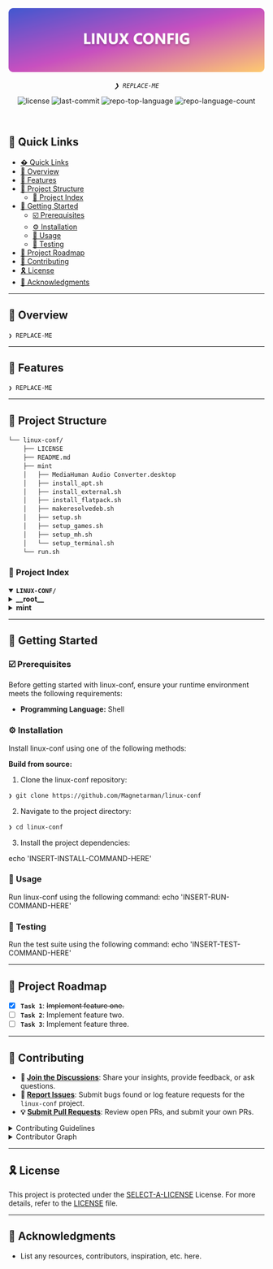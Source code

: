 <p align="center">
	<img src="https://raw.githubusercontent.com/Magnetarman/linux-conf/refs/heads/Readme-Rework/Banner.png" alt="linx-conf-banner" width="800">
</p>
<p align="center">
	<em><code>❯ REPLACE-ME</code></em>
</p>
<p align="center">
	<img src="https://img.shields.io/github/license/Magnetarman/linux-conf?style=default&logo=opensourceinitiative&logoColor=white&color=0080ff" alt="license">
	<img src="https://img.shields.io/github/last-commit/Magnetarman/linux-conf?style=default&logo=git&logoColor=white&color=0080ff" alt="last-commit">
	<img src="https://img.shields.io/github/languages/top/Magnetarman/linux-conf?style=default&color=0080ff" alt="repo-top-language">
	<img src="https://img.shields.io/github/languages/count/Magnetarman/linux-conf?style=default&color=0080ff" alt="repo-language-count">
</p>
<p align="center"><!-- default option, no dependency badges. -->
</p>
<p align="center">
	<!-- default option, no dependency badges. -->
</p>
<br>

## 🔗 Quick Links

- [� Quick Links](#-quick-links)
- [📍 Overview](#-overview)
- [👾 Features](#-features)
- [📁 Project Structure](#-project-structure)
  - [📂 Project Index](#-project-index)
- [🚀 Getting Started](#-getting-started)
  - [☑️ Prerequisites](#️-prerequisites)
  - [⚙️ Installation](#️-installation)
  - [🤖 Usage](#-usage)
  - [🧪 Testing](#-testing)
- [📌 Project Roadmap](#-project-roadmap)
- [🔰 Contributing](#-contributing)
- [🎗 License](#-license)
- [🙌 Acknowledgments](#-acknowledgments)

---

## 📍 Overview

<code>❯ REPLACE-ME</code>

---

## 👾 Features

<code>❯ REPLACE-ME</code>

---

## 📁 Project Structure

```sh
└── linux-conf/
    ├── LICENSE
    ├── README.md
    ├── mint
    │   ├── MediaHuman Audio Converter.desktop
    │   ├── install_apt.sh
    │   ├── install_external.sh
    │   ├── install_flatpack.sh
    │   ├── makeresolvedeb.sh
    │   ├── setup.sh
    │   ├── setup_games.sh
    │   ├── setup_mh.sh
    │   └── setup_terminal.sh
    └── run.sh
```

### 📂 Project Index

<details open>
	<summary><b><code>LINUX-CONF/</code></b></summary>
	<details> <!-- __root__ Submodule -->
		<summary><b>__root__</b></summary>
		<blockquote>
			<table>
			<tr>
				<td><b><a href='https://github.com/Magnetarman/linux-conf/blob/master/run.sh'>run.sh</a></b></td>
				<td><code>❯ REPLACE-ME</code></td>
			</tr>
			</table>
		</blockquote>
	</details>
	<details> <!-- mint Submodule -->
		<summary><b>mint</b></summary>
		<blockquote>
			<table>
			<tr>
				<td><b><a href='https://github.com/Magnetarman/linux-conf/blob/master/mint/install_apt.sh'>install_apt.sh</a></b></td>
				<td><code>❯ REPLACE-ME</code></td>
			</tr>
			<tr>
				<td><b><a href='https://github.com/Magnetarman/linux-conf/blob/master/mint/install_flatpack.sh'>install_flatpack.sh</a></b></td>
				<td><code>❯ REPLACE-ME</code></td>
			</tr>
			<tr>
				<td><b><a href='https://github.com/Magnetarman/linux-conf/blob/master/mint/makeresolvedeb.sh'>makeresolvedeb.sh</a></b></td>
				<td><code>❯ REPLACE-ME</code></td>
			</tr>
			<tr>
				<td><b><a href='https://github.com/Magnetarman/linux-conf/blob/master/mint/setup_mh.sh'>setup_mh.sh</a></b></td>
				<td><code>❯ REPLACE-ME</code></td>
			</tr>
			<tr>
				<td><b><a href='https://github.com/Magnetarman/linux-conf/blob/master/mint/install_external.sh'>install_external.sh</a></b></td>
				<td><code>❯ REPLACE-ME</code></td>
			</tr>
			<tr>
				<td><b><a href='https://github.com/Magnetarman/linux-conf/blob/master/mint/setup_terminal.sh'>setup_terminal.sh</a></b></td>
				<td><code>❯ REPLACE-ME</code></td>
			</tr>
			<tr>
				<td><b><a href='https://github.com/Magnetarman/linux-conf/blob/master/mint/setup.sh'>setup.sh</a></b></td>
				<td><code>❯ REPLACE-ME</code></td>
			</tr>
			<tr>
				<td><b><a href='https://github.com/Magnetarman/linux-conf/blob/master/mint/MediaHuman Audio Converter.desktop'>MediaHuman Audio Converter.desktop</a></b></td>
				<td><code>❯ REPLACE-ME</code></td>
			</tr>
			<tr>
				<td><b><a href='https://github.com/Magnetarman/linux-conf/blob/master/mint/setup_games.sh'>setup_games.sh</a></b></td>
				<td><code>❯ REPLACE-ME</code></td>
			</tr>
			</table>
		</blockquote>
	</details>
</details>

---

## 🚀 Getting Started

### ☑️ Prerequisites

Before getting started with linux-conf, ensure your runtime environment meets the following requirements:

- **Programming Language:** Shell

### ⚙️ Installation

Install linux-conf using one of the following methods:

**Build from source:**

1. Clone the linux-conf repository:

```sh
❯ git clone https://github.com/Magnetarman/linux-conf
```

2. Navigate to the project directory:

```sh
❯ cd linux-conf
```

3. Install the project dependencies:

echo 'INSERT-INSTALL-COMMAND-HERE'

### 🤖 Usage

Run linux-conf using the following command:
echo 'INSERT-RUN-COMMAND-HERE'

### 🧪 Testing

Run the test suite using the following command:
echo 'INSERT-TEST-COMMAND-HERE'

---

## 📌 Project Roadmap

- [x] **`Task 1`**: <strike>Implement feature one.</strike>
- [ ] **`Task 2`**: Implement feature two.
- [ ] **`Task 3`**: Implement feature three.

---

## 🔰 Contributing

- **💬 [Join the Discussions](https://github.com/Magnetarman/linux-conf/discussions)**: Share your insights, provide feedback, or ask questions.
- **🐛 [Report Issues](https://github.com/Magnetarman/linux-conf/issues)**: Submit bugs found or log feature requests for the `linux-conf` project.
- **💡 [Submit Pull Requests](https://github.com/Magnetarman/linux-conf/blob/main/CONTRIBUTING.md)**: Review open PRs, and submit your own PRs.

<details closed>
<summary>Contributing Guidelines</summary>

1. **Fork the Repository**: Start by forking the project repository to your github account.
2. **Clone Locally**: Clone the forked repository to your local machine using a git client.
   ```sh
   git clone https://github.com/Magnetarman/linux-conf
   ```
3. **Create a New Branch**: Always work on a new branch, giving it a descriptive name.
   ```sh
   git checkout -b new-feature-x
   ```
4. **Make Your Changes**: Develop and test your changes locally.
5. **Commit Your Changes**: Commit with a clear message describing your updates.
   ```sh
   git commit -m 'Implemented new feature x.'
   ```
6. **Push to github**: Push the changes to your forked repository.
   ```sh
   git push origin new-feature-x
   ```
7. **Submit a Pull Request**: Create a PR against the original project repository. Clearly describe the changes and their motivations.
8. **Review**: Once your PR is reviewed and approved, it will be merged into the main branch. Congratulations on your contribution!
</details>

<details closed>
<summary>Contributor Graph</summary>
<br>
<p align="left">
   <a href="https://github.com{/Magnetarman/linux-conf/}graphs/contributors">
      <img src="https://contrib.rocks/image?repo=Magnetarman/linux-conf">
   </a>
</p>
</details>

---

## 🎗 License

This project is protected under the [SELECT-A-LICENSE](https://choosealicense.com/licenses) License. For more details, refer to the [LICENSE](https://choosealicense.com/licenses/) file.

---

## 🙌 Acknowledgments

- List any resources, contributors, inspiration, etc. here.
